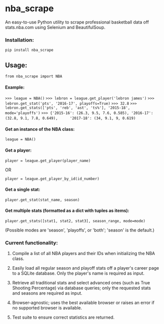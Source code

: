# nba_scrape

An easy-to-use Python utility to scrape professional basketball data off stats.nba.com using Selenium and BeautifulSoup.

### Installation:

`pip install nba_scrape`

## Usage:

`from nba_scrape import NBA`

#### Example:

`>>> league = NBA()`
`>>> lebron = league.get_player('lebron james')`
`>>> lebron.get_stat('pts', '2016-17', playoffs=True)`
`>>> 32.8`
`>>> lebron.get_stats(['pts', 'reb', 'ast', 'ts%'], '2015-18', mode='playoffs')`
`>>> {'2015-16': (26.3, 9.5, 7.6, 0.585), '2016-17': (32.8, 9.1, 7.8, 0.649),`
`     '2017-18': (34, 9.1, 9, 0.619)`

#### Get an instance of the NBA class:

`league = NBA()`

#### Get a player:

`player = league.get_player(player_name)`

OR

`player = league.get_player_by_id(id_number)`

#### Get a single stat:

`player.get_stat(stat_name, season)`

#### Get multiple stats (formatted as a dict with tuples as items):

`player.get_stats([stat1, stat2, stat3], season_range, mode=mode)`

(Possible modes are 'season', 'playoffs', or 'both'; 'season' is the default.)

### Current functionality:

1) Compile a list of all NBA players and their IDs when initializing the NBA class.

2) Easily load all regular season and playoff stats off a player's career page to a SQLite database. Only the player's name is required as input.

3) Retrieve all traditional stats and select advanced ones (such as True Shooting Percentage) via database queries; only the requested stats and seasons are required as input.

4) Browser-agnostic; uses the best available browser or raises an error if no supported browser is available.

5) Test suite to ensure correct statistics are returned.
